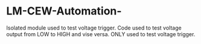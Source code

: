 # LM-CEW-Automation-

Isolated module used to test voltage trigger.
Code used to test voltage output from LOW to HIGH and vise versa.
ONLY used to test voltage trigger.
